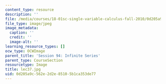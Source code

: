 ```yaml
---
content_type: resource
description: ''
file: /media/courses/18-01sc-single-variable-calculus-fall-2010/0d205a9c562e2d2e85105b1ca353de77_lec37.jpg
file_type: image/jpeg
image_metadata:
  caption: ''
  credit: ''
  image-alt: ''
learning_resource_types: []
ocw_type: OCWImage
parent_title: 'Session 94: Infinite Series'
parent_type: CourseSection
resourcetype: Image
title: lec37.jpg
uid: 0d205a9c-562e-2d2e-8510-5b1ca353de77
---
```

